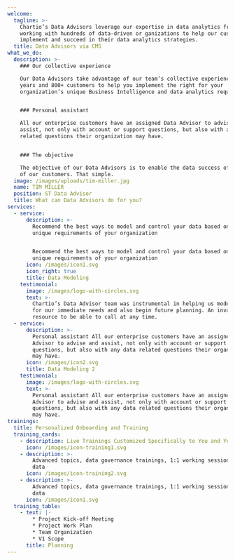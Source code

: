 ```yaml
---
welcome:
  tagline: >-
    Chartio’s Data Advisors leverage our expertise in data analytics from
    working with hundreds of data-driven or ganizations to help our customers
    implement and succeed in their data analytics strategies.
  title: Data Advisors via CMS
what_we_do:
  description: >-
    ### Our collective experience

    Our Data Advisors take advantage of our team’s collective experience of 10+
    years and 800+ customers to help you implement the right for your
    organization’s unique Business Intelligence and data analytics requirements.


    ### Personal assistant

    All our enterprise customers have an assigned Data Advisor to advise and
    assist, not only with account or support questions, but also with any data
    related questions their organization may have.


    ### The objective

    The objective of our Data Advisors is to enable the data success of each one
    of our customers. That simple.
  image: /images/uploads/tim-miller.jpg
  name: TIM MILLER
  position: ST Data Advisor
  title: What can Data Advisors do for you?
services:
  - service:
      description: >-
        Recommend the best ways to model and control your data based on the
        unique requirements of your organization


        Recommend the best ways to model and control your data based on the
        unique requirements of your organization
      icon: /images/icon1.svg
      icon_right: true
      title: Data Modeling
    testimonial:
      image: /images/logo-with-circles.svg
      text: >-
        Chartio’s Data Advisor team was instrumental in helping us model data
        for our immediate needs and also begin future planning. An invaluable
        resource to be able to call at any time.
  - service:
      description: >-
        Personal assistant All our enterprise customers have an assigned Data
        Advisor to advise and assist, not only with account or support
        questions, but also with any data related questions their organization
        may have.
      icon: /images/icon2.svg
      title: Data Modeling 2
    testimonial:
      image: /images/logo-with-circles.svg
      text: >-
        Personal assistant All our enterprise customers have an assigned Data
        Advisor to advise and assist, not only with account or support
        questions, but also with any data related questions their organization
        may have.
trainings:
  title: Personalized Onboarding and Training
  training_cards:
    - description: Live Trainings Customized Specifically to You and Your Data
      icon: /images/icon-training1.svg
    - description: >-
        Advanced topics, data governance trainings, 1:1 working sessions on your
        data
      icon: /images/icon-training2.svg
    - description: >-
        Advanced topics, data governance trainings, 1:1 working sessions on your
        data
      icon: /images/icon1.svg
  training_table:
    - text: |-
        * Project Kick-off Meeting
        * Project Work Plan
        * Team Organization
        * V1 Scope
      title: Planning
---
```


